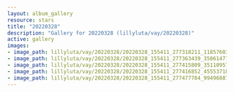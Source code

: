 ```yaml
---
layout: album_gallery
resource: stars
title: "20220328"
description: "Gallery for 20220328 (lillyluta/vay/20220328)"
active: gallery
images:
- image_path: lillyluta/vay/20220328/20220328_155411_277318211_1185760368916303_1734075830225028480_n.jpg
- image_path: lillyluta/vay/20220328/20220328_155411_277363439_350614773791234_5613885216046104906_n.jpg
- image_path: lillyluta/vay/20220328/20220328_155411_277415809_351109570295293_9140655587214702432_n.jpg
- image_path: lillyluta/vay/20220328/20220328_155411_277416852_4555371851233819_3454286131618229333_n.jpg
- image_path: lillyluta/vay/20220328/20220328_155411_277477784_994968877831007_848834298177209357_n.jpg
---
```

